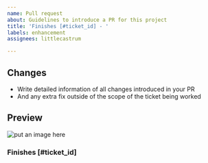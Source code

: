 ```yaml
---
name: Pull request
about: Guidelines to introduce a PR for this project
title: 'Finishes [#ticket_id] - '
labels: enhancement
assignees: littlecastrum

---
```


## Changes
- Write detailed information of all changes introduced in your PR
- And any extra fix outside of the scope of the ticket being worked

## Preview
![put an image here](https://julien.danjou.info/content/images/size/w2000/2018/06/github-branching.png)

### Finishes [#ticket_id]

